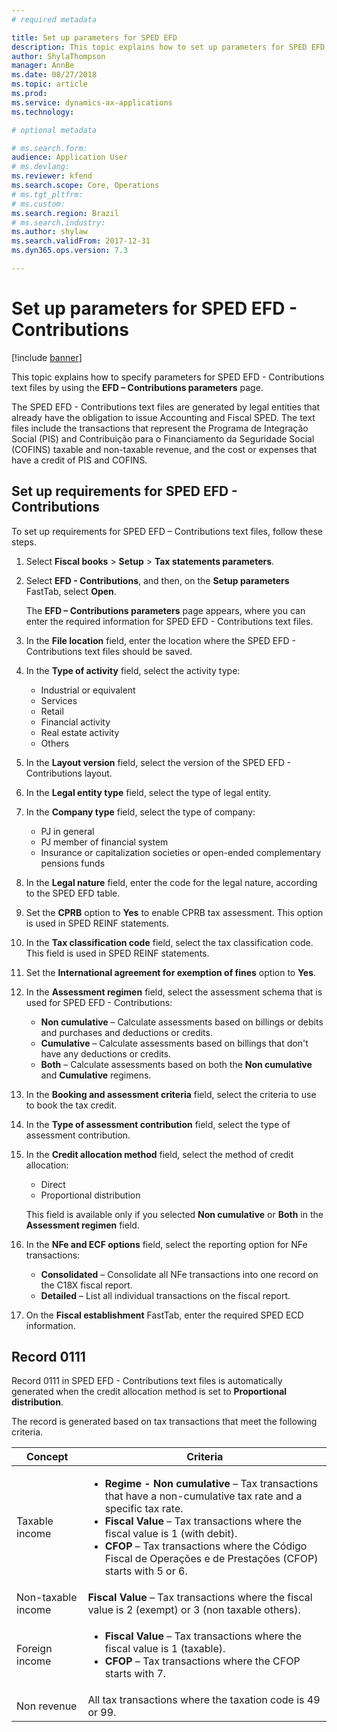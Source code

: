 ```yaml
---
# required metadata

title: Set up parameters for SPED EFD
description: This topic explains how to set up parameters for SPED EFD for Brazil. 
author: ShylaThompson
manager: AnnBe
ms.date: 08/27/2018
ms.topic: article
ms.prod: 
ms.service: dynamics-ax-applications
ms.technology:

# optional metadata

# ms.search.form:  
audience: Application User
# ms.devlang: 
ms.reviewer: kfend
ms.search.scope: Core, Operations
# ms.tgt_pltfrm: 
# ms.custom: 
ms.search.region: Brazil
# ms.search.industry: 
ms.author: shylaw
ms.search.validFrom: 2017-12-31
ms.dyn365.ops.version: 7.3

---
```


# Set up parameters for SPED EFD - Contributions

[!include [banner](../includes/banner.md)]

This topic explains how to specify parameters for SPED EFD - Contributions text files by using the **EFD – Contributions parameters** page.

The SPED EFD - Contributions text files are generated by legal entities that already have the obligation to issue Accounting and Fiscal SPED. The text files include the transactions that represent the Programa de Integração Social (PIS) and Contribuição para o Financiamento da Seguridade Social (COFINS) taxable and non-taxable revenue, and the cost or expenses that have a credit of PIS and COFINS.

## Set up requirements for SPED EFD - Contributions

To set up requirements for SPED EFD – Contributions text files, follow these steps.

1.  Select **Fiscal books** \> **Setup** \> **Tax statements parameters**.
2.  Select **EFD - Contributions**, and then, on the **Setup parameters** FastTab, select **Open**.

    The **EFD – Contributions parameters** page appears, where you can enter the required information for SPED EFD - Contributions text files.

3.  In the **File location** field, enter the location where the SPED EFD - Contributions text files should be saved.
4.  In the **Type of activity** field, select the activity type:

    - Industrial or equivalent
    - Services
    - Retail
    - Financial activity
    - Real estate activity
    - Others

5.  In the **Layout version** field, select the version of the SPED EFD - Contributions layout.
6.  In the **Legal entity type** field, select the type of legal entity.
7.  In the **Company type** field, select the type of company:

    - PJ in general
    - PJ member of financial system
    - Insurance or capitalization societies or open-ended complementary pensions funds

8. In the **Legal nature** field, enter the code for the legal nature, according to the SPED EFD table.
9. Set the **CPRB** option to **Yes** to enable CPRB tax assessment. This option is used in SPED REINF statements.
10. In the **Tax classification code** field, select the tax classification code. This field is used in SPED REINF statements.
11. Set the **International agreement for exemption of fines** option to **Yes**.
12. In the **Assessment regimen** field, select the assessment schema that is used for SPED EFD - Contributions:

    - **Non cumulative** – Calculate assessments based on billings or debits and purchases and deductions or credits.
    - **Cumulative** – Calculate assessments based on billings that don't have any deductions or credits.
    - **Both** – Calculate assessments based on both the **Non cumulative** and **Cumulative** regimens.

13. In the **Booking and assessment criteria** field, select the criteria to use to book the tax credit.
14. In the **Type of assessment contribution** field, select the type of assessment contribution.
15. In the **Credit allocation method** field, select the method of credit allocation:

    - Direct
    - Proportional distribution

    This field is available only if you selected **Non cumulative** or **Both** in the **Assessment regimen** field.

16. In the **NFe and ECF options** field, select the reporting option for NFe transactions:

    - **Consolidated** – Consolidate all NFe transactions into one record on the C18X fiscal report.
    - **Detailed** – List all individual transactions on the fiscal report.

17. On the **Fiscal establishment** FastTab, enter the required SPED ECD information.

## Record 0111

Record 0111 in SPED EFD - Contributions text files is automatically generated when the credit allocation method is set to **Proportional distribution**.

The record is generated based on tax transactions that meet the following criteria.

<table>
<thead>
<tr>
<th>Concept</th>
<th>Criteria</th>
</tr>
</thead>
<tbody>
<tr>
<td>Taxable income</td>
<td><ul>
<li><strong>Regime - Non cumulative</strong> – Tax transactions that have a non-cumulative tax rate and a specific tax rate.</li>
<li><strong>Fiscal Value</strong> – Tax transactions where the fiscal value is 1 (with debit).</li>
<li><strong>CFOP</strong> – Tax transactions where the Código Fiscal de Operações e de Prestações (CFOP) starts with 5 or 6.</li>
</ul></td>
</tr>
<tr>
<td>Non-taxable income</td>
<td><strong>Fiscal Value</strong> – Tax transactions where the fiscal value is 2 (exempt) or 3 (non taxable others).</td>
</tr>
<tr>
<td>Foreign income</td>
<td><ul>
<li><strong>Fiscal Value</strong> – Tax transactions where the fiscal value is 1 (taxable).</li>
<li><strong>CFOP</strong> – Tax transactions where the CFOP starts with 7.</li>
</ul></td>
</tr>
<tr>
<td>Non revenue</td>
<td>All tax transactions where the taxation code is 49 or 99.</td>
</tr>
</tbody>
</table>
